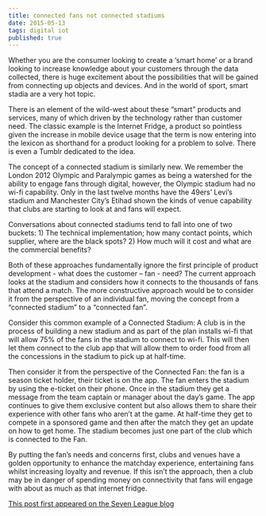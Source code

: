 ```yaml
---
title: connected fans not connected stadiums
date: 2015-05-13
tags: digital iot
published: true
---
```

Whether you are the consumer looking to create a ‘smart home’ or a brand looking to increase knowledge about your customers through the data collected, there is huge excitement about the possibilities that will be gained from connecting up objects and devices. And in the world of sport, smart stadia are a very hot topic.

There is an element of the wild-west about these “smart” products and services, many of which driven by the technology rather than customer need. The classic example is the Internet Fridge, a product so pointless given the increase in mobile device usage that the term is now entering into the lexicon as shorthand for a product looking for a problem to solve. There is even a Tumblr dedicated to the idea.

The concept of a connected stadium is similarly new. We remember the London 2012 Olympic and Paralympic games as being a watershed for the ability to engage fans through digital, however, the Olympic stadium had no wi-fi capability. Only in the last twelve months have the 49ers’ Levi’s stadium and Manchester City’s Etihad shown the kinds of venue capability that clubs are starting to look at and fans will expect.

Conversations about connected stadiums tend to fall into one of two buckets: 1) The technical implementation; how many contact points, which supplier, where are the black spots? 2) How much will it cost and what are the commercial benefits?

Both of these approaches fundamentally ignore the first principle of product development - what does the customer – fan - need? The current approach looks at the stadium and considers how it connects to the thousands of fans that attend a match. The more constructive approach would be to consider it from the perspective of an individual fan, moving the concept from a “connected stadium” to a “connected fan”.

Consider this common example of a Connected Stadium: A club is in the process of building a new stadium and as part of the plan installs wi-fi that will allow 75% of the fans in the stadium to connect to wi-fi. This will then let them connect to the club app that will allow them to order food from all the concessions in the stadium to pick up at half-time.

Then consider it from the perspective of the Connected Fan: the fan is a season ticket holder, their ticket is on the app. The fan enters the stadium by using the e-ticket on their phone. Once in the stadium they get a message from the team captain or manager about the day’s game. The app continues to give them exclusive content but also allows them to share their experience with other fans who aren’t at the game. At half-time they get to compete in a sponsored game and then after the match they get an update on how to get home. The stadium becomes just one part of the club which is connected to the Fan.

By putting the fan’s needs and concerns first, clubs and venues have a golden opportunity to enhance the matchday experience, entertaining fans whilst increasing loyalty and revenue. If this isn’t the approach, then a club may be in danger of spending money on connectivity that fans will engage with about as much as that internet fridge.

<a href="http://sevenleague.co.uk/2015/03/02/connected-fans-not-connected-stadiums/">This post first appeared on the Seven League blog</a>
